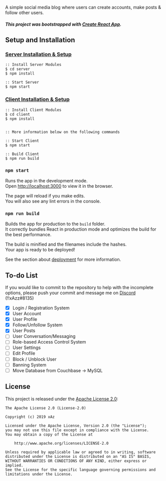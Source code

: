 A simple social media blog where users can create accounts, make posts &amp; follow other users.

##### This project was bootstrapped with [Create React App](https://github.com/facebook/create-react-app).

## Setup and Installation

### <u>Server Installation & Setup</u>

```
:: Install Server Modules
$ cd server
$ npm install

:: Start Server
$ npm start
```

### <u>Client Installation & Setup</u>

```
:: Install Client Modules
$ cd client
$ npm install


:: More information below on the following commands

:: Start Client
$ npm start

:: Build Client
$ npm run build
```

### `npm start`

Runs the app in the development mode.<br>
Open [http://localhost:3000](http://localhost:3000) to view it in the browser.

The page will reload if you make edits.<br>
You will also see any lint errors in the console.

### `npm run build`

Builds the app for production to the `build` folder.<br>
It correctly bundles React in production mode and optimizes the build for the best performance.

The build is minified and the filenames include the hashes.<br>
Your app is ready to be deployed!

See the section about [deployment](https://facebook.github.io/create-react-app/docs/deployment) for more information.

## To-do List

If you would like to commit to the repository to help with the incomplete options, please push your commit and message me on [Discord](https://discord.gg/TpGPFXg) (!!xAzz#8135)

- [x] Login / Registration System
- [x] User Account
- [x] User Profile
- [x] Follow/Unfollow System
- [x] User Posts
- [ ] User Conversation/Messaging
- [ ] Role-based Access Control System
- [ ] User Settings
- [ ] Edit Profile
- [ ] Block / Unblock User
- [ ] Banning System
- [ ] Move Database from Couchbase -> MySQL

## License

This project is released under the [Apache License 2.0](http://www.apache.org/licenses/LICENSE-2.0):

```
The Apache License 2.0 (License-2.0)

Copyright (c) 2019 xAz

Licensed under the Apache License, Version 2.0 (the "License");
you may not use this file except in compliance with the License.
You may obtain a copy of the License at

    http://www.apache.org/licenses/LICENSE-2.0

Unless required by applicable law or agreed to in writing, software
distributed under the License is distributed on an "AS IS" BASIS,
WITHOUT WARRANTIES OR CONDITIONS OF ANY KIND, either express or implied.
See the License for the specific language governing permissions and
limitations under the License.
```
